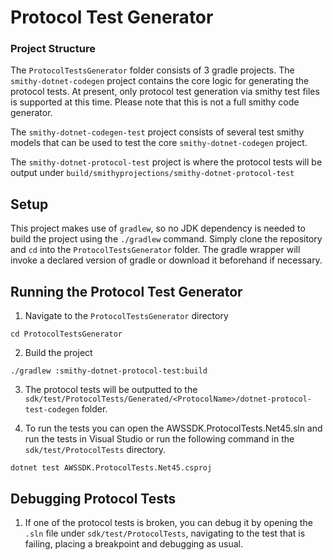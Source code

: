 # Protocol Test Generator

### Project Structure
The `ProtocolTestsGenerator` folder consists of 3 gradle projects. The `smithy-dotnet-codegen` project contains
the core logic for generating the protocol tests. At present, only protocol test generation via smithy test files is supported at this time.
Please note that this is not a full smithy code generator.

The `smithy-dotnet-codegen-test` project consists of several test smithy models that can be used to test the core
`smithy-dotnet-codegen` project. 

The `smithy-dotnet-protocol-test` project is where the protocol tests will be output under `build/smithyprojections/smithy-dotnet-protocol-test`

## Setup
This project makes use of `gradlew`, so no JDK dependency is needed to build the project using the `./gradlew` command.
Simply clone the repository and `cd` into the `ProtocolTestsGenerator` folder. The gradle wrapper will invoke a declared version
of gradle or download it beforehand if necessary.

## Running the Protocol Test Generator
1. Navigate to the `ProtocolTestsGenerator` directory
```
cd ProtocolTestsGenerator
```
2. Build the project
```
./gradlew :smithy-dotnet-protocol-test:build
```
3. The protocol tests will be outputted to the `sdk/test/ProtocolTests/Generated/<ProtocolName>/dotnet-protocol-test-codegen` folder.

4. To run the tests you can open the AWSSDK.ProtocolTests.Net45.sln and run the tests in Visual Studio or run the following command in the `sdk/test/ProtocolTests` directory.
```
dotnet test AWSSDK.ProtocolTests.Net45.csproj
```

## Debugging Protocol Tests

1. If one of the protocol tests is broken, you can debug it by opening the `.sln` file under `sdk/test/ProtocolTests`, navigating to the test that is failing, placing a breakpoint and debugging as usual.